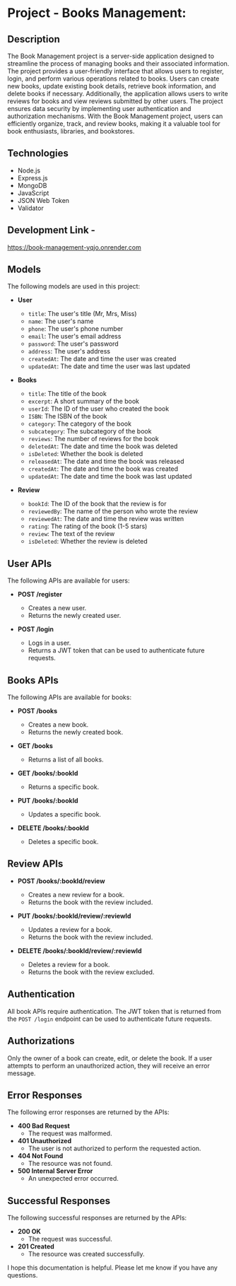 # Project - Books Management:

## Description
The Book Management project is a server-side application designed to streamline the process of managing books and their associated information. The project provides a user-friendly interface that allows users to register, login, and perform various operations related to books. Users can create new books, update existing book details, retrieve book information, and delete books if necessary. Additionally, the application allows users to write reviews for books and view reviews submitted by other users. The project ensures data security by implementing user authentication and authorization mechanisms. With the Book Management project, users can efficiently organize, track, and review books, making it a valuable tool for book enthusiasts, libraries, and bookstores.

## Technologies
* Node.js
* Express.js
* MongoDB
* JavaScript
* JSON Web Token
* Validator

## Development Link - 
https://book-management-yqjo.onrender.com
## Models

The following models are used in this project:

* **User**
  * `title`: The user's title (Mr, Mrs, Miss)
  * `name`: The user's name
  * `phone`: The user's phone number
  * `email`: The user's email address
  * `password`: The user's password
  * `address`: The user's address
  * `createdAt`: The date and time the user was created
  * `updatedAt`: The date and time the user was last updated

* **Books**
  * `title`: The title of the book
  * `excerpt`: A short summary of the book
  * `userId`: The ID of the user who created the book
  * `ISBN`: The ISBN of the book
  * `category`: The category of the book
  * `subcategory`: The subcategory of the book
  * `reviews`: The number of reviews for the book
  * `deletedAt`: The date and time the book was deleted
  * `isDeleted`: Whether the book is deleted
  * `releasedAt`: The date and time the book was released
  * `createdAt`: The date and time the book was created
  * `updatedAt`: The date and time the book was last updated

* **Review**
  * `bookId`: The ID of the book that the review is for
  * `reviewedBy`: The name of the person who wrote the review
  * `reviewedAt`: The date and time the review was written
  * `rating`: The rating of the book (1-5 stars)
  * `review`: The text of the review
  * `isDeleted`: Whether the review is deleted

## User APIs

The following APIs are available for users:

* **POST /register**
  * Creates a new user.
  * Returns the newly created user.

* **POST /login**
  * Logs in a user.
  * Returns a JWT token that can be used to authenticate future requests.

## Books APIs

The following APIs are available for books:

* **POST /books**
  * Creates a new book.
  * Returns the newly created book.

* **GET /books**
  * Returns a list of all books.

* **GET /books/:bookId**
  * Returns a specific book.

* **PUT /books/:bookId**
  * Updates a specific book.

* **DELETE /books/:bookId**
  * Deletes a specific book.

## Review APIs
* **POST /books/:bookId/review**
  * Creates a new review for a book.
  * Returns the book with the review included.

* **PUT /books/:bookId/review/:reviewId**
  * Updates a review for a book.
  * Returns the book with the review included.

* **DELETE /books/:bookId/review/:reviewId**
  * Deletes a review for a book.
  * Returns the book with the review excluded.

## Authentication

All book APIs require authentication. The JWT token that is returned from the `POST /login` endpoint can be used to authenticate future requests.

## Authorizations

Only the owner of a book can create, edit, or delete the book. If a user attempts to perform an unauthorized action, they will receive an error message.

## Error Responses

The following error responses are returned by the APIs:

* **400 Bad Request**
  * The request was malformed.
* **401 Unauthorized**
  * The user is not authorized to perform the requested action.
* **404 Not Found**
  * The resource was not found.
* **500 Internal Server Error**
  * An unexpected error occurred.

## Successful Responses

The following successful responses are returned by the APIs:

* **200 OK**
  * The request was successful.
* **201 Created**
  * The resource was created successfully.

I hope this documentation is helpful. Please let me know if you have any questions.
